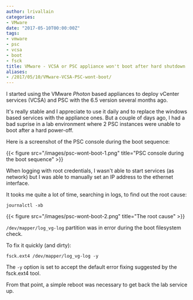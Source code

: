 ```yaml
---
author: lrivallain
categories:
- VMware
date: "2017-05-10T00:00:00Z"
tags:
- vmware
- psc
- vcsa
- boot
- fsck
title: VMware - VCSA or PSC appliance won't boot after hard shutdown
aliases: 
- /2017/05/10/VMware-VCSA-PSC-wont-boot/
---
```


I started using the VMware *Photon* based appliances to deploy vCenter services (VCSA) and PSC with the 6.5 version several months ago.

It's really stable and I appreciate to use it daily and to replace the windows based services with the appliance ones. But a couple of days ago, I had a bad suprise in a lab environment where 2 PSC instances were unable to boot after a hard power-off.

Here is a screenshot of the PSC console during the boot sequence:

{{< figure src="/images/psc-wont-boot-1.png" title="PSC console during the boot sequence" >}}

When logging with root credentials, I wasn't able to start services (as network) but I was able to manually set an IP address to the ethernet interface.

It tooks me quite a lot of time, searching in logs, to find out the root cause:

```
journalctl -xb
```

{{< figure src="/images/psc-wont-boot-2.png" title="The root cause" >}}

``/dev/mapper/log_vg-log`` partition was in error during the boot filesystem check.

To fix it quickly (and dirty):

```
fsck.ext4 /dev/mapper/log_vg-log -y
```

The ``-y`` option is set to accept the default error fixing suggested by the fsck.ext4 tool.

From that point, a simple reboot was necessary to get back the lab service up.
